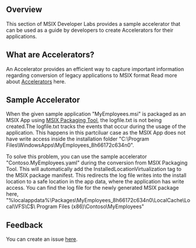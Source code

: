 ## Overview
This section of MSIX Developer Labs provides a sample accelerator that can be used as a guide by developers to create Accelerators for their applications.  

## What are Accelerators?

An Accelerator provides an efficient way to capture important information regarding conversion of legacy applications to MSIX format
Read more about [Accelerators](https://learn.microsoft.com/windows/msix/toolkit/accelerators) here. 

## Sample Accelerator
When the given sample application "MyEmployees.msi" is packaged as an MSIX App using [MSIX Packaging Tool](https://learn.microsoft.com/windows/msix/packaging-tool/tool-overview), the logfile.txt is not being created.The logfile.txt tracks the events that occur during the usage of the application.
This happens in this partciluar case as the MSIX App does not have write access inside the installation folder "C:\Program Files\\WindowsApps\\MyEmployees_8h66172c634n0\".

To solve this problem, you can use the sample accelerator "Contoso.MyEmployees.yaml" during the conversion from MSIX Packaging Tool. 
This will automatically add the InstalledLocationVirtualization tag to the MSIX package manifest.
This redirects the log file writes into the install location to a safe location in the app data, where the application has write access.
You can find the log file for the newly generated MSIX package here, "%localappdata%\Packages\MyEmployees_8h66172c634n0\LocalCache\Local\VFS\C$\ Program Files (x86)\Contoso\MyEmployees"

## Feedback

You can create an issue [here](https://github.com/microsoft/MSIX-Labs/issues).

